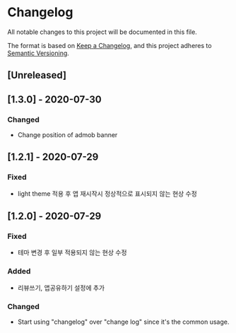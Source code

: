 # Changelog
All notable changes to this project will be documented in this file.

The format is based on [Keep a Changelog](https://keepachangelog.com/en/1.0.0/),
and this project adheres to [Semantic Versioning](https://semver.org/spec/v2.0.0.html).

## [Unreleased]

## [1.3.0] - 2020-07-30
### Changed
- Change position of admob banner

## [1.2.1] - 2020-07-29
### Fixed
- light theme 적용 후 앱 재시작시 정상적으로 표시되지 않는 현상 수정

## [1.2.0] - 2020-07-29
### Fixed
- 테마 변경 후 일부 적용되지 않는 현상 수정

### Added
- 리뷰쓰기, 앱공유하기 설정에 추가

### Changed
- Start using "changelog" over "change log" since it's the common usage.



[1.1.1]: https://github.com/smok95/fdecibel
